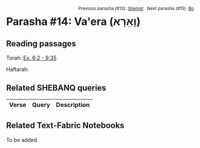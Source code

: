 <span style="float: right;"><sup>Previous parasha (#13): <a href="../13%20-%20Shemot/README.md#start">Shemot</a> &nbsp;&nbsp;Next parasha (#15): <a href="../15%20-%20Bo/README.md#start">Bo</a></sup></span>

# Parasha #14: Va'era (וָאֵרָא‎) <a name="start"></a>

## Reading passages

Torah: [Ex. 6:2 - 9:35](https://www.stepbible.org/?q=version=NASB2020|reference=Ex.6:2-9:35&options=HNVUG)

Haftarah: 

## Related SHEBANQ queries

Verse | Query | Description
--- | --- | ---


## Related Text-Fabric Notebooks

To be added
